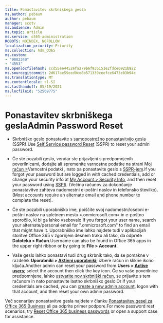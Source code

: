 ```yaml
---
title: Ponastavitev skrbniškega gesla
ms.author: pebaum
author: pebaum
manager: scotv
ms.audience: Admin
ms.topic: article
ms.service: o365-administration
ROBOTS: NOINDEX, NOFOLLOW
localization_priority: Priority
ms.collection: Adm_O365
ms.custom:
- "9002340"
- "4553"
ms.openlocfilehash: ccd55ee4452efa279b6f936151e2fdce6921b922
ms.sourcegitcommit: 2d617ae59eed0ce8b571339ceefce6473c03b94c
ms.translationtype: MT
ms.contentlocale: sl-SI
ms.lasthandoff: 05/19/2021
ms.locfileid: "52569775"
---
```

# <a name="admin-password-reset"></a><span data-ttu-id="c00b8-102">Ponastavitev skrbniškega gesla</span><span class="sxs-lookup"><span data-stu-id="c00b8-102">Admin Password Reset</span></span>

- <span data-ttu-id="c00b8-103">Skrbniško geslo ponastavite s [samopostrežno ponastavitvijo gesla](https://passwordreset.microsoftonline.com/) (SSPR).</span><span class="sxs-lookup"><span data-stu-id="c00b8-103">Use [Self Service password Reset](https://passwordreset.microsoftonline.com/) (SSPR) to reset your admin password.</span></span>

- <span data-ttu-id="c00b8-104">Če ste pozabili geslo, vendar ste prijavljeni s predpomnjenih poverilnicami, dodajte ali spremenite varnostne podatke na strani Moj [račun >](https://mysignins.microsoft.com/security-info)Varnostni podatki , nato pa ponastavite geslo s [SSPR-jem](https://passwordreset.microsoftonline.com/).</span><span class="sxs-lookup"><span data-stu-id="c00b8-104">If you forgot your password but are logged in with cached credentials, add or change your security info at [My Account > Security Info](https://mysignins.microsoft.com/security-info), and then reset your password using [SSPR](https://passwordreset.microsoftonline.com/).</span></span> <span data-ttu-id="c00b8-105">(Večina računov za dokončanje ponastavitve zahteva nadomestni e-poštni naslov in telefonsko številko).</span><span class="sxs-lookup"><span data-stu-id="c00b8-105">(Most accounts require an alternate email and phone number to complete the reset).</span></span>

- <span data-ttu-id="c00b8-106">Če ste pozabili uporabniško ime, poiščite svoj nadomestni/osebni e-poštni naslov na spletnem mestu ».onmicrosoft.com« in e-poštno sporočilo, ki bi ga lahko vsebovalo.</span><span class="sxs-lookup"><span data-stu-id="c00b8-106">If you forgot your user name, search your alternate/personal email for ".onmicrosoft.com" to find an email that might have it.</span></span>  <span data-ttu-id="c00b8-107">Uporabniško ime lahko najdete tudi v aplikacijah storitve Office 365 v zgornjem desnem traku ali tako, da odprete **Datoteka > Račun**.</span><span class="sxs-lookup"><span data-stu-id="c00b8-107">Username can also be found in Office 365 apps in the upper right ribbon or by going to **File > Account**.</span></span>

- <span data-ttu-id="c00b8-108">Vaše geslo lahko ponastavi tudi drug skrbnik tako, da se pomakne v razdelek **Uporabniki > [Aktivni uporabniki](https://portal.office.com/adminportal/home#/users)**; izbere račun in klikne ikono ključa.</span><span class="sxs-lookup"><span data-stu-id="c00b8-108">Another admin can reset your password from **Users > [Active users](https://portal.office.com/adminportal/home#/users)**; select the account then click the key icon.</span></span>  <span data-ttu-id="c00b8-109">Če so vaše poverilnice predpomnjene, lahko [ustvarite nov skrbniški račun](https://portal.office.com/adminportal/home#/users), se prijavite s tem računom in nato ponastavite lastno skrbniško geslo.</span><span class="sxs-lookup"><span data-stu-id="c00b8-109">Or if your credentials are cached, you can [create a new admin account](https://portal.office.com/adminportal/home#/users), logon with that account, and then reset your own admin password.</span></span>

<span data-ttu-id="c00b8-110">Več scenarijev ponastavitve gesla najdete v članku [Ponastavitev gesel za Office 365 Business](/microsoft-365/admin/add-users/reset-passwords) ali pa odprite primer podpore.</span><span class="sxs-lookup"><span data-stu-id="c00b8-110">For more password rest scenarios, try [Reset Office 365 business passwords](/microsoft-365/admin/add-users/reset-passwords) or open a support case for assistance.</span></span>
